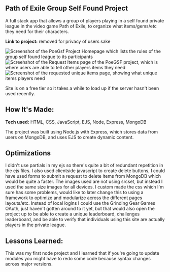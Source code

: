 ## Path of Exile Group Self Found Project
A full stack app that allows a group of players playing in a self found private league in the video game Path of Exile, to organize what items/gems/etc they need for their characters.

**Link to project:** removed for privacy of users sake

![Screenshot of the PoeGsf Project Homepage which lists the rules of the group self found league to its participants](https://i.ibb.co/hBG38TM/homepage.png)
![Screehshot of the Request Items page of the PoeGSF project, which is where users are able to tell other players items they need](https://andmperotti.com/images/PoeGsf-request-items.png)
![Screenshot of the requested unique items page, showing what unique items players need](https://andmperotti.com/images/PoeGsf-uniques-requested.png)

Site is on a free tier so it takes a while to load up if the server hasn't been used recently.

## How It's Made:

**Tech used:** HTML, CSS, JavaScript, EJS, Node, Express, MongoDB

The project was built using Node.js with Express, which stores data from users on MongoDB, and uses EJS to create dynamic content.

## Optimizations

I didn't use partials in my ejs so there's quite a bit of redundant repetition in the ejs files. 
I also used clientside javascript to create delete buttons, I could have used forms to submit a request to delete items from MongoDB which would be quite a faster.
The images used are not using srcset, but instead I used the same size images for all devices.
I custom made the css which I'm sure has some problems, would like to later change this to using a framework to optimize and modularize across the different pages layouts/etc.
Instead of local logins I could use the Grinding Gear Games OAuth, just haven't gotten around to it yet, but that would also open the project up to be able to create a unique leaderboard, challenges leaderboard, and be able to verify that individuals using this site are actually players in the private league.



## Lessons Learned: 

This was my first node project and I learned that if you're going to update modules you might have to redo some code because syntax changes across major versions.
 
